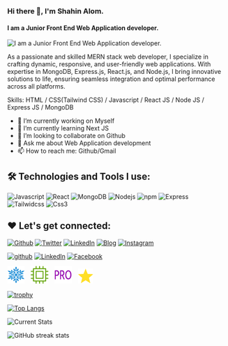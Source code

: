 ### Hi there 👋, I'm Shahin Alom.
#### I am a Junior Front End Web Application developer.
![I am a Junior Front End Web Application developer.](https://media.licdn.com/dms/image/D5616AQHLWUdz34GkMA/profile-displaybackgroundimage-shrink_350_1400/0/1718626387094?e=1724284800&v=beta&t=7TNVCecdYWtvTn8PI42xu5Lli8MOmM6s0Rpn1xOXtFU)

As a passionate and skilled MERN stack web developer, I specialize in crafting dynamic, responsive, and user-friendly web applications. With expertise in MongoDB, Express.js, React.js, and Node.js, I bring innovative solutions to life, ensuring seamless integration and optimal performance across all platforms.

Skills: HTML / CSS(Tailwind CSS) / Javascript / React JS / Node JS /  Express JS / MongoDB

- 🔭 I’m currently working on Myself 
- 🌱 I’m currently learning Next JS 
- 👯 I’m looking to collaborate on Github 
- 💬 Ask me about Web Application development 
- 📫 How to reach me: Github/Gmail 

## 🛠️ Technologies and Tools I use:

<p>
<img alt="Javascript" src="https://img.shields.io/badge/JavaScript-323330?style=for-the-badge&logo=javascript&logoColor=F7DF1E"  height="25px"/>
<img alt="React" src="https://img.shields.io/badge/React-20232A?style=for-the-badge&logo=react&logoColor=61DAFB" height="25px"/>
<img alt="MongoDB" src="https://img.shields.io/badge/-MongoDB-13aa52?style=flat-square&logo=mongodb&logoColor=white"  height="25px"/>
<img alt="Nodejs" src="https://img.shields.io/badge/-Nodejs-43853d?style=flat-square&logo=Node.js&logoColor=white"  height="25px"/>
<img alt="npm" src="https://img.shields.io/badge/NPM-%23000000.svg?style=for-the-badge&logo=npm&logoColor=white" height="25px"/>
 <img alt="Express" src="https://img.shields.io/badge/express.js-%23404d59.svg?style=for-the-badge&logo=express&logoColor=%2361DAFB" height="25px"/>
<img alt="Tailwidcss" src="https://img.shields.io/badge/Tailwind_CSS-38B2AC?style=for-the-badge&logo=tailwind-css&logoColor=white" height="25px"/>
<img alt="Css3" src="https://img.shields.io/badge/CSS3-1572B6?style=for-the-badge&logo=css3&logoColor=white" height="25px"/>
</p>

## ❤️ Let's get connected:

<p><a href="https://soumyajit.vercel.app/" target="_blank"><img alt="Github" src="https://img.shields.io/badge/Soumyajit.tech-9146FF.svg?&style=for-the-badge&logo=appveyor&logoColor=white" height="30px" /></a> <a href="https://twitter.com/soumyajit4419" target="_blank"><img alt="Twitter" src="https://img.shields.io/badge/twitter-%231DA1F2.svg?&style=for-the-badge&logo=twitter&logoColor=white"  height="30px"/></a> <a href="https://www.linkedin.com/in/soumyajit4419/" target="_blank"><img alt="LinkedIn" src="https://img.shields.io/badge/linkedin-%230077B5.svg?&style=for-the-badge&logo=linkedin&logoColor=white"  height="30px"/></a> <a href="https://soumyajitblogs.vercel.app/" target="_blank"><img alt="Blog" src="https://img.shields.io/badge/Blog-0A0A0A?style=for-the-badge&logo=dev.to&logoColor=white"  height="30px"/></a> <a href="https://www.instagram.com/soumyajit4419" target="_blank"><img alt="Instagram" src="https://img.shields.io/badge/Instagram-E4405F?style=for-the-badge&logo=instagram&logoColor=white"  height="30px"/></a>
</p>

[<img src='https://cdn.jsdelivr.net/npm/simple-icons@3.0.1/icons/github.svg' alt='github' height='40'>](https://github.com/shahinalom9343)  <a href="https://www.linkedin.com/in/shahin-alom-6a5402314/" target="_blank"><img src="https://img.shields.io/badge/LinkedIn-%230077B5.svg?&style=flat-square&logo=linkedin&logoColor=white" alt="LinkedIn"></a>  <a href="https://www.facebook.com/shahinalom991610" target="_blank"><img src="https://img.shields.io/badge/Facebook-%231877F2.svg?&style=flat-square&logo=facebook&logoColor=white" alt="Facebook"></a>

<a href='https://archiveprogram.github.com/'><img src='https://raw.githubusercontent.com/acervenky/animated-github-badges/master/assets/acbadge.gif' width='40' height='40'></a> <a href='https://docs.github.com/en/developers'><img src='https://raw.githubusercontent.com/acervenky/animated-github-badges/master/assets/devbadge.gif' width='40' height='40'></a> <a href='https://github.com/pricing'><img src='https://raw.githubusercontent.com/acervenky/animated-github-badges/master/assets/pro.gif' width='40' height='40'></a> <a href='https://stars.github.com/'><img src='https://raw.githubusercontent.com/acervenky/animated-github-badges/master/assets/starbadge.gif' width='35' height='35'></a> 

[![trophy](https://github-profile-trophy.vercel.app/?username=shahinalom9343)](https://github.com/ryo-ma/github-profile-trophy)

[![Top Langs](https://github-readme-stats.vercel.app/api/top-langs/?username=shahinalom9343)](https://github.com/anuraghazra/github-readme-stats)

![Current Stats](https://metrics.lecoq.io/shahinalom9343)  

![GitHub streak stats](https://streak-stats.demolab.com/?user=shahinalom9343)  

